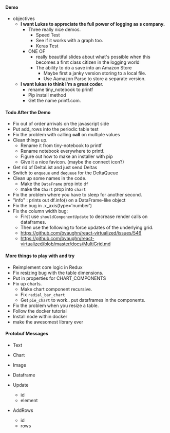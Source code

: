 #### Demo

- objectives
  - **I want Lukas to appreciate the full power of logging as s company.**
    - Three really nice demos.
      - Speed Test
      - See if it works with a graph too.
      - Keras Test
    - ONE OF
      - really beautiful slides about what's possible when this becomes a first
        class citizen in the logging world
      - The ability to do a save into an Amazon Store
        - Maybe first a janky version storing to a local file.
        - Use Aamazon Parse to store a separate version.
  - **I want lukas to think I'm a great coder.**
    - rename tiny_notebook to printf
    - Pip install method
    - Get the name printf.com.

#### Todo After the Demo

- Fix out of order arrivals on the javascript side
- Put add_rows into the periodic table test
- Fix the problem with calling __call__ on multiple values
- Clean things up.
  - Rename it from tiny-notebook to printf
  - Rename notebook everywhere to printf.
  - Figure out how to make an installer with pip
  - Give it a nice favicon. (maybe the connect icon?)
- Get rid of DeltaList and just send Deltas
- Switch to `enqueue` and `dequeue` for the DeltaQueue
- Clean up some names in the code.
  - Make the `DataFrame` prop into `df`
  - make the `Chart` prop into `chart`
- Fix the problem where you have to sleep for another second.
- "info"     : prints out df.info() on a DataFrame-like object
- Fix the bug in .x_axis(type='number')
- Fix the column width bug:
  - First use `shouldComponentUpdate` to decrease render calls on dataframes.
  - Then use the following to force updates of the underlying grid.
  - https://github.com/bvaughn/react-virtualized/issues/546
  - https://github.com/bvaughn/react-virtualized/blob/master/docs/MultiGrid.md

#### More things to play with and try

- Reimplement core logic in Redux
- Fix resizing bug with the table dimensions.
- Put in properties for CHART_COMPONENTS
- Fix up charts.
  - Make chart component recursive.
  - Fix `radial_bar_chart`
  - Get `pie_chart` to work.. put dataframes in the components.   
- Fix the problem when you resize a table.
- Follow the docker tutorial
- Install node within docker
- make the awesomest library ever

#### Protobuf Messages

- Text
- Chart
- Image
- Dataframe

- Update
  - id
  - element

- AddRows
  - id
  - rows
